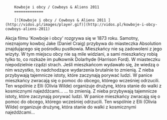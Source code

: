 
        Kowboje i obcy / Cowboys & Aliens 2011 
        =============
        
        [![Kowboje i obcy / Cowboys & Aliens 2011 ](http://vidos.pl/images/player.gif)](http://vidos.pl/kowboje-i-obcy-cowboys-aliens-2011)
        
        
 Akcja filmu 'Kowboje i obcy' rozgrywa się w 1873 roku. Samotny, nieznajomy kowboj Jake (Daniel Craig) przybywa do miasteczka Absolution znajdującego się pośrodku pustkowia. Mieszkańcy nie są zadowoleni z jego wizyty. W tym miejscu obcy nie są mile widziani, a sami mieszkańcy robią tylko to, co rozkaże im pułkownik Dolarhyde (Harrison Ford). W miasteczku niepodzielnie rządzi strach. Jeśli mieszkańcom wydawało się, że wiedzą o nim wszystko, to nadchodzące wydarzenia brutalnie to zmienią. Z nieba przybywają tajemnicze istoty, które zaczynają porywać ludzi. W panice mieszkańcy zwracają się o pomoc do obcego, którego wcześniej odrzucili. Ten wspólnie z Elli (Olivia Wilde) organizuje drużynę, która stanie do walki z kosmicznymi najeźdźcami...   ... to zmienią. Z nieba przybywają tajemnicze istoty, które zaczynają porywać ludzi. W panice mieszkańcy zwracają się o pomoc do obcego, którego wcześniej odrzucili. Ten wspólnie z Elli (Olivia Wilde) organizuje drużynę, która stanie do walki z kosmicznymi najeźdźcami...
    